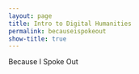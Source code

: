 ```yaml
---
layout: page
title: Intro to Digital Humanities
permalink: becauseispokeout
show-title: true
---
```


Because I Spoke Out
